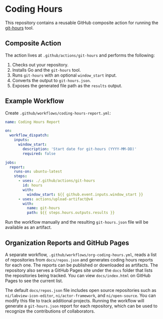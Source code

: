 # Coding Hours

This repository contains a reusable GitHub composite action for running the [git-hours](https://github.com/kimmobrunfeldt/git-hours) tool.

## Composite Action

The action lives at `.github/actions/git-hours` and performs the following:

1. Checks out your repository.
2. Installs Go and the `git-hours` tool.
3. Runs `git-hours` with an optional `window_start` input.
4. Converts the output to `git-hours.json`.
5. Exposes the generated file path as the `results` output.

## Example Workflow

Create `.github/workflows/coding-hours-report.yml`:

```yaml
name: Coding Hours Report

on:
  workflow_dispatch:
    inputs:
      window_start:
        description: 'Start date for git-hours (YYYY-MM-DD)'
        required: false

jobs:
  report:
    runs-on: ubuntu-latest
    steps:
      - uses: ./.github/actions/git-hours
        id: hours
        with:
          window_start: ${{ github.event.inputs.window_start }}
      - uses: actions/upload-artifact@v4
        with:
          name: git-hours
          path: ${{ steps.hours.outputs.results }}
```

Run the workflow manually and the resulting `git-hours.json` file will be available as an artifact.

## Organization Reports and GitHub Pages

A separate workflow, `.github/workflows/org-coding-hours.yml`, reads a list of repositories from `docs/repos.json` and generates coding hours reports for each one. The reports can be published or downloaded as artifacts. The repository also serves a GitHub Pages site under the `docs` folder that lists the repositories being tracked. You can view `docs/index.html` on GitHub Pages to see the current list.

The default `docs/repos.json` file includes open source repositories such as `ni/labview-icon-editor`, `ni/actor-framework`, and `ni/open-source`. You can modify this file to track additional projects. Running the workflow will generate a `git-hours.json` report for each repository, which can be used to recognize the contributions of collaborators.
